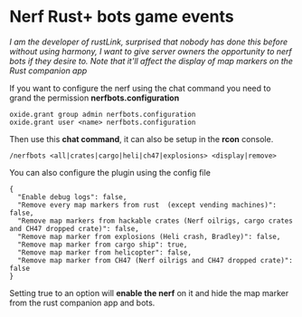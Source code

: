 # Nerf Rust+ bots game events
*I am the developer of rustLink, surprised that nobody has done this before without using harmony, I want to give server owners the opportunity to nerf bots if they desire to. Note that it'll affect the display of map markers on the Rust companion app*

If you want to configure the nerf using the chat command you need to grand the permission **nerfbots.configuration**
```
oxide.grant group admin nerfbots.configuration
oxide.grant user <name> nerfbots.configuration
```
Then use this **chat command**, it can also be setup in the **rcon** console.
```
/nerfbots <all|crates|cargo|heli|ch47|explosions> <display|remove>
```

You can also configure the plugin using the config file
```
{
  "Enable debug logs": false,
  "Remove every map markers from rust  (except vending machines)": false,
  "Remove map markers from hackable crates (Nerf oilrigs, cargo crates and CH47 dropped crate)": false,
  "Remove map marker from explosions (Heli crash, Bradley)": false,
  "Remove map marker from cargo ship": true,
  "Remove map marker from helicopter": false,
  "Remove map marker from CH47 (Nerf oilrigs and CH47 dropped crate)": false
}
```
Setting true to an option will **enable the nerf** on it and hide the map marker from the rust  companion app and bots.